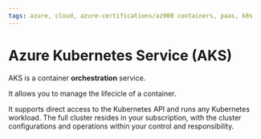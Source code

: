 ```yaml
---
tags: azure, cloud, azure-certifications/az900 containers, paas, k8s
---
```


# Azure Kubernetes Service (AKS)

AKS is a container **orchestration** service.

It allows you to manage the lifecicle of a container.

It supports direct access to the Kubernetes API and runs any Kubernetes workload. The full cluster resides in your subscription, with the cluster configurations and operations within your control and responsibility.
